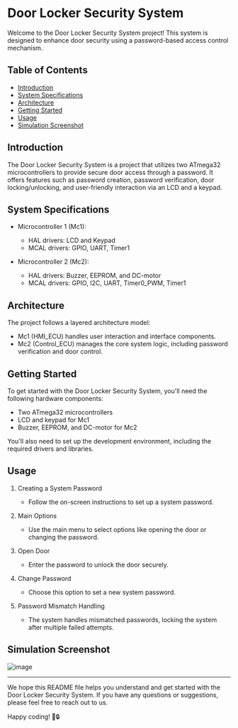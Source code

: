 # Door Locker Security System

Welcome to the Door Locker Security System project! This system is designed to enhance door security using a password-based access control mechanism. 

## Table of Contents

- [Introduction](#introduction)
- [System Specifications](#system-specifications)
- [Architecture](#architecture)
- [Getting Started](#getting-started)
- [Usage](#usage)
- [Simulation Screenshot](#simulation-screenshot)

## Introduction

The Door Locker Security System is a project that utilizes two ATmega32 microcontrollers to provide secure door access through a password. It offers features such as password creation, password verification, door locking/unlocking, and user-friendly interaction via an LCD and a keypad.

## System Specifications

- Microcontroller 1 (Mc1):
  - HAL drivers: LCD and Keypad
  - MCAL drivers: GPIO, UART, Timer1

- Microcontroller 2 (Mc2):
  - HAL drivers: Buzzer, EEPROM, and DC-motor
  - MCAL drivers: GPIO, I2C, UART, Timer0_PWM, Timer1

## Architecture

The project follows a layered architecture model:
- Mc1 (HMI_ECU) handles user interaction and interface components.
- Mc2 (Control_ECU) manages the core system logic, including password verification and door control.

## Getting Started

To get started with the Door Locker Security System, you'll need the following hardware components:
- Two ATmega32 microcontrollers
- LCD and keypad for Mc1
- Buzzer, EEPROM, and DC-motor for Mc2

You'll also need to set up the development environment, including the required drivers and libraries.

## Usage

1. Creating a System Password
   - Follow the on-screen instructions to set up a system password.

2. Main Options
   - Use the main menu to select options like opening the door or changing the password.

3. Open Door
   - Enter the password to unlock the door securely.

4. Change Password
   - Choose this option to set a new system password.

5. Password Mismatch Handling
   - The system handles mismatched passwords, locking the system after multiple failed attempts.

## Simulation Screenshot
![image](https://github.com/ahmedali724/Door-Locker-Security-System/assets/111287464/8cb342f1-7611-4f39-8470-afc1ac956bac)

---

We hope this README file helps you understand and get started with the Door Locker Security System. If you have any questions or suggestions, please feel free to reach out to us.

Happy coding! 🚪🔒
